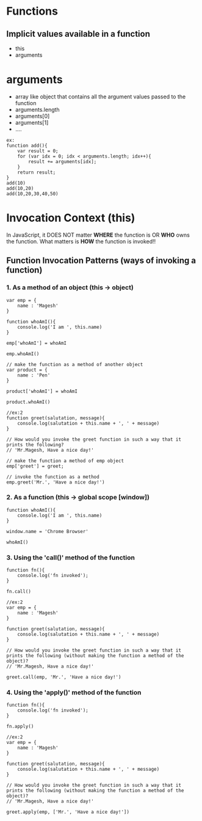 # Functions

## Implicit values available in a function
- this
- arguments

# arguments
- array like object that contains all the argument values passed to the function
- arguments.length
- arguments[0]
- arguments[1]
- ....
```
ex:
function add(){
    var result = 0;
    for (var idx = 0; idx < arguments.length; idx++){
        result += arguments[idx];
    }
    return result;
}
add(10)
add(10,20)
add(10,20,30,40,50)
```

# Invocation Context (this)

In JavaScript, it DOES NOT matter **WHERE** the function is OR **WHO** owns the function. What matters is **HOW** the function is invoked!!

## Function Invocation Patterns (ways of invoking a function)
### 1. As a method of an object (this -> object)
    
    
    var emp = {
        name : 'Magesh'
    }

    function whoAmI(){
        console.log('I am ', this.name)
    }
    
    emp['whoAmI'] = whoAmI

    emp.whoAmI()

    // make the function as a method of another object
    var product = {
        name : 'Pen'
    }
    
    product['whoAmI'] = whoAmI

    product.whoAmI()

    //ex:2
    function greet(salutation, message){
        console.log(salutation + this.name + ', ' + message)
    }
    
    // How would you invoke the greet function in such a way that it prints the following?
    // 'Mr.Magesh, Have a nice day!'
    
    // make the function a method of emp object
    emp['greet'] = greet;
    
    // invoke the function as a method
    emp.greet('Mr.', 'Have a nice day!')
    
### 2. As a function (this -> global scope [window])
    
    function whoAmI(){
        console.log('I am ', this.name)
    }

    window.name = 'Chrome Browser'

    whoAmI()
    

### 3. Using the 'call()' method of the function
    
    function fn(){
        console.log('fn invoked');
    }

    fn.call()

    //ex:2
    var emp = {
        name : 'Magesh'
    }
    
    function greet(salutation, message){
        console.log(salutation + this.name + ', ' + message)
    }
    
    // How would you invoke the greet function in such a way that it prints the following (without making the function a method of the object)?
    // 'Mr.Magesh, Have a nice day!'
    
    greet.call(emp, 'Mr.', 'Have a nice day!')
    

### 4. Using the 'apply()' method of the function
    
    function fn(){
        console.log('fn invoked');
    }

    fn.apply()

    //ex:2
    var emp = {
        name : 'Magesh'
    }

    function greet(salutation, message){
        console.log(salutation + this.name + ', ' + message)
    }

    // How would you invoke the greet function in such a way that it prints the following (without making the function a method of the object)?
    // 'Mr.Magesh, Have a nice day!'

    greet.apply(emp, ['Mr.', 'Have a nice day!'])
    
